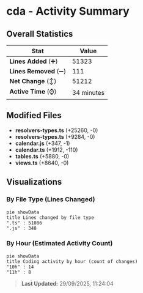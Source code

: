 # cda - Activity Summary 

## Overall Statistics

| Stat                   | Value                                                             |
| ---------------------- | ----------------------------------------------------------------- |
| **Lines Added** (➕)   | 51323                                          |
| **Lines Removed** (➖) | 111                                        |
| **Net Change** (↕)    | 51212                |
| **Active Time** (⌚)   | 34 minutes |


## Modified Files
- **resolvers-types.ts** (+25260, -0)
- **resolvers-types.ts** (+9284, -0)
- **calendar.js** (+347, -1)
- **calendar.ts** (+1912, -110)
- **tables.ts** (+5880, -0)
- **views.ts** (+8640, -0)

## Visualizations

### By File Type (Lines Changed)

```mermaid
pie showData
title Lines changed by file type
".ts" : 51086
".js" : 348
```

### By Hour (Estimated Activity Count)

```mermaid
pie showData
title Coding activity by hour (count of changes)
"10h" : 14
"11h" : 8
```


> **Last Updated:** 29/09/2025, 11:24:04